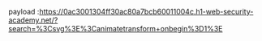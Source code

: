 






payload :https://0ac3001304ff30ac80a7bcb60011004c.h1-web-security-academy.net/?search=%3Csvg%3E%3Canimatetransform+onbegin%3D1%3E
